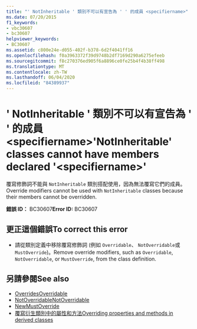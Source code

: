 ```yaml
---
title: "' NotInheritable ' 類別不可以有宣告為 ' ' 的成員 <specifiername>"
ms.date: 07/20/2015
f1_keywords:
- vbc30607
- bc30607
helpviewer_keywords:
- BC30607
ms.assetid: c800e24e-d055-402f-b378-6d2f4041ff16
ms.openlocfilehash: f0a3963372f39d9748b2df7169d290a6275efeeb
ms.sourcegitcommit: f8c270376ed905f6a8896ce0fe25b4f4b38ff498
ms.translationtype: MT
ms.contentlocale: zh-TW
ms.lasthandoff: 06/04/2020
ms.locfileid: "84389937"
---
```

# <a name="notinheritable-classes-cannot-have-members-declared-specifiername"></a><span data-ttu-id="f0b69-102">' NotInheritable ' 類別不可以有宣告為 ' ' 的成員 \<specifiername></span><span class="sxs-lookup"><span data-stu-id="f0b69-102">'NotInheritable' classes cannot have members declared '\<specifiername>'</span></span>
<span data-ttu-id="f0b69-103">覆寫修飾詞不能與 `NotInheritable` 類別搭配使用，因為無法覆寫它們的成員。</span><span class="sxs-lookup"><span data-stu-id="f0b69-103">Override modifiers cannot be used with `NotInheritable` classes because their members cannot be overridden.</span></span>  
  
 <span data-ttu-id="f0b69-104">**錯誤 ID：** BC30607</span><span class="sxs-lookup"><span data-stu-id="f0b69-104">**Error ID:** BC30607</span></span>  
  
## <a name="to-correct-this-error"></a><span data-ttu-id="f0b69-105">更正這個錯誤</span><span class="sxs-lookup"><span data-stu-id="f0b69-105">To correct this error</span></span>  
  
- <span data-ttu-id="f0b69-106">請從類別定義中移除覆寫修飾詞 (例如 `Overridable`、 `NotOverridable`或 `MustOverride`)。</span><span class="sxs-lookup"><span data-stu-id="f0b69-106">Remove override modifiers, such as `Overridable`, `NotOverridable`, or `MustOverride`, from the class definition.</span></span>  
  
## <a name="see-also"></a><span data-ttu-id="f0b69-107">另請參閱</span><span class="sxs-lookup"><span data-stu-id="f0b69-107">See also</span></span>

- [<span data-ttu-id="f0b69-108">Overrides</span><span class="sxs-lookup"><span data-stu-id="f0b69-108">Overridable</span></span>](../language-reference/modifiers/overridable.md)
- [<span data-ttu-id="f0b69-109">NotOverridable</span><span class="sxs-lookup"><span data-stu-id="f0b69-109">NotOverridable</span></span>](../language-reference/modifiers/notoverridable.md)
- [<span data-ttu-id="f0b69-110">New</span><span class="sxs-lookup"><span data-stu-id="f0b69-110">MustOverride</span></span>](../language-reference/modifiers/mustoverride.md)
- [<span data-ttu-id="f0b69-111">覆寫衍生類別中的屬性和方法</span><span class="sxs-lookup"><span data-stu-id="f0b69-111">Overriding properties and methods in derived classes</span></span>](../programming-guide/language-features/objects-and-classes/inheritance-basics.md#overriding-properties-and-methods-in-derived-classes)
